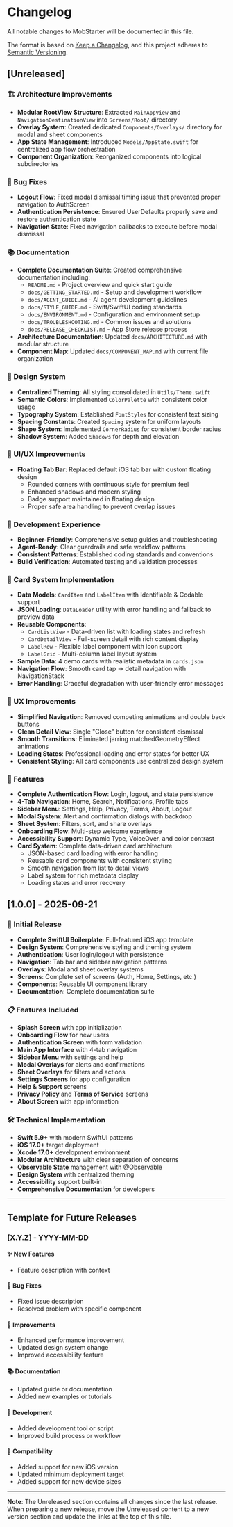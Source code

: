 # Changelog

All notable changes to MobStarter will be documented in this file.

The format is based on [Keep a Changelog](https://keepachangelog.com/en/1.0.0/),
and this project adheres to [Semantic Versioning](https://semver.org/spec/spec1.0.0.html).

## [Unreleased]

### 🏗️ Architecture Improvements
- **Modular RootView Structure**: Extracted `MainAppView` and `NavigationDestinationView` into `Screens/Root/` directory
- **Overlay System**: Created dedicated `Components/Overlays/` directory for modal and sheet components
- **App State Management**: Introduced `Models/AppState.swift` for centralized app flow orchestration
- **Component Organization**: Reorganized components into logical subdirectories

### 🐛 Bug Fixes
- **Logout Flow**: Fixed modal dismissal timing issue that prevented proper navigation to AuthScreen
- **Authentication Persistence**: Ensured UserDefaults properly save and restore authentication state
- **Navigation State**: Fixed navigation callbacks to execute before modal dismissal

### 📚 Documentation
- **Complete Documentation Suite**: Created comprehensive documentation including:
  - `README.md` - Project overview and quick start guide
  - `docs/GETTING_STARTED.md` - Setup and development workflow
  - `docs/AGENT_GUIDE.md` - AI agent development guidelines
  - `docs/STYLE_GUIDE.md` - Swift/SwiftUI coding standards
  - `docs/ENVIRONMENT.md` - Configuration and environment setup
  - `docs/TROUBLESHOOTING.md` - Common issues and solutions
  - `docs/RELEASE_CHECKLIST.md` - App Store release process
- **Architecture Documentation**: Updated `docs/ARCHITECTURE.md` with modular structure
- **Component Map**: Updated `docs/COMPONENT_MAP.md` with current file organization

### 🎨 Design System
- **Centralized Theming**: All styling consolidated in `Utils/Theme.swift`
- **Semantic Colors**: Implemented `ColorPalette` with consistent color usage
- **Typography System**: Established `FontStyles` for consistent text sizing
- **Spacing Constants**: Created `Spacing` system for uniform layouts
- **Shape System**: Implemented `CornerRadius` for consistent border radius
- **Shadow System**: Added `Shadows` for depth and elevation

### 🎨 UI/UX Improvements
- **Floating Tab Bar**: Replaced default iOS tab bar with custom floating design
  - Rounded corners with continuous style for premium feel
  - Enhanced shadows and modern styling
  - Badge support maintained in floating design
  - Proper safe area handling to prevent overlap issues

### 🔧 Development Experience
- **Beginner-Friendly**: Comprehensive setup guides and troubleshooting
- **Agent-Ready**: Clear guardrails and safe workflow patterns
- **Consistent Patterns**: Established coding standards and conventions
- **Build Verification**: Automated testing and validation processes

### 🎯 Card System Implementation
- **Data Models**: `CardItem` and `LabelItem` with Identifiable & Codable support
- **JSON Loading**: `DataLoader` utility with error handling and fallback to preview data
- **Reusable Components**:
  - `CardListView` - Data-driven list with loading states and refresh
  - `CardDetailView` - Full-screen detail with rich content display
  - `LabelRow` - Flexible label component with icon support
  - `LabelGrid` - Multi-column label layout system
- **Sample Data**: 4 demo cards with realistic metadata in `cards.json`
- **Navigation Flow**: Smooth card tap → detail navigation with NavigationStack
- **Error Handling**: Graceful degradation with user-friendly error messages

### 🎨 UX Improvements
- **Simplified Navigation**: Removed competing animations and double back buttons
- **Clean Detail View**: Single "Close" button for consistent dismissal
- **Smooth Transitions**: Eliminated jarring matchedGeometryEffect animations
- **Loading States**: Professional loading and error states for better UX
- **Consistent Styling**: All card components use centralized design system

### 📱 Features
- **Complete Authentication Flow**: Login, logout, and state persistence
- **4-Tab Navigation**: Home, Search, Notifications, Profile tabs
- **Sidebar Menu**: Settings, Help, Privacy, Terms, About, Logout
- **Modal System**: Alert and confirmation dialogs with backdrop
- **Sheet System**: Filters, sort, and share overlays
- **Onboarding Flow**: Multi-step welcome experience
- **Accessibility Support**: Dynamic Type, VoiceOver, and color contrast
- **Card System**: Complete data-driven card architecture
  - JSON-based card loading with error handling
  - Reusable card components with consistent styling
  - Smooth navigation from list to detail views
  - Label system for rich metadata display
  - Loading states and error recovery

## [1.0.0] - 2025-09-21

### 🚀 Initial Release
- **Complete SwiftUI Boilerplate**: Full-featured iOS app template
- **Design System**: Comprehensive styling and theming system
- **Authentication**: User login/logout with persistence
- **Navigation**: Tab bar and sidebar navigation patterns
- **Overlays**: Modal and sheet overlay systems
- **Screens**: Complete set of screens (Auth, Home, Settings, etc.)
- **Components**: Reusable UI component library
- **Documentation**: Complete documentation suite

### 📋 Features Included
- **Splash Screen** with app initialization
- **Onboarding Flow** for new users
- **Authentication Screen** with form validation
- **Main App Interface** with 4-tab navigation
- **Sidebar Menu** with settings and help
- **Modal Overlays** for alerts and confirmations
- **Sheet Overlays** for filters and actions
- **Settings Screens** for app configuration
- **Help & Support** screens
- **Privacy Policy** and **Terms of Service** screens
- **About Screen** with app information

### 🛠️ Technical Implementation
- **Swift 5.9+** with modern SwiftUI patterns
- **iOS 17.0+** target deployment
- **Xcode 17.0+** development environment
- **Modular Architecture** with clear separation of concerns
- **Observable State** management with @Observable
- **Design System** with centralized theming
- **Accessibility** support built-in
- **Comprehensive Documentation** for developers

---

## Template for Future Releases

### [X.Y.Z] - YYYY-MM-DD

#### ✨ New Features
- Feature description with context

#### 🐛 Bug Fixes
- Fixed issue description
- Resolved problem with specific component

#### 🎨 Improvements
- Enhanced performance improvement
- Updated design system change
- Improved accessibility feature

#### 📚 Documentation
- Updated guide or documentation
- Added new examples or tutorials

#### 🔧 Development
- Added development tool or script
- Improved build process or workflow

#### 📱 Compatibility
- Added support for new iOS version
- Updated minimum deployment target
- Added support for new device sizes

---

**Note**: The Unreleased section contains all changes since the last release. When preparing a new release, move the Unreleased content to a new version section and update the links at the top of this file.
